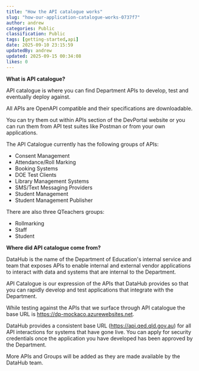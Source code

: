```yaml
---
title: "How the API catalogue works"
slug: "how-our-application-catalogue-works-0737f7"
author: andrew
categories: Public
classification: Public
tags: [getting-started,api]
date: 2025-09-10 23:15:59 
updatedBy: andrew
updated: 2025-09-15 00:34:08 
likes: 0
---
```


**What is API catalogue?**

API catalogue is where you can find Department APIs to develop, test and eventually deploy against.

All APIs are OpenAPI compatible and their specifications are downloadable.

You can try them out within APIs section of the DevPortal website or you can run them from API test suites like Postman or from your own applications.
 
The API Catalogue currently has the following groups of APIs:

* Consent Management
* Attendance/Roll Marking
* Booking Systems
* DOE Test Clients
* Library Management Systems
* SMS/Text Messaging Providers
* Student Management
* Student Management Publisher

There are also three QTeachers groups:

* Rollmarking
* Staff
* Student

**Where did API catalogue come from?**

DataHub is the name of the Department of Education's internal service and team that exposes APIs to enable internal and external vendor applications to interact with data and systems that are internal to the Department.

API Catalogue is our expression of the APIs that DataHub provides so that you can rapidly develop and test applications that integrate with the Department.

While testing against the APIs that we surface through API catalogue the base URL is https://dp-mockaco.azurewebsites.net.

DataHub provides a consistent base URL (https://api.qed.qld.gov.au) for all API interactions for systems that have gone live. You can apply for security credentials once the application you have developed has been approved by the Department.

More APIs and Groups will be added as they are made available by the DataHub team.